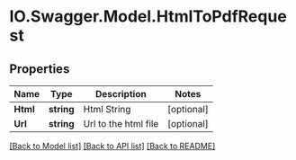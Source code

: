 # IO.Swagger.Model.HtmlToPdfRequest
## Properties

Name | Type | Description | Notes
------------ | ------------- | ------------- | -------------
**Html** | **string** | Html String | [optional] 
**Url** | **string** | Url to the html file | [optional] 

[[Back to Model list]](../README.md#documentation-for-models) [[Back to API list]](../README.md#documentation-for-api-endpoints) [[Back to README]](../README.md)

